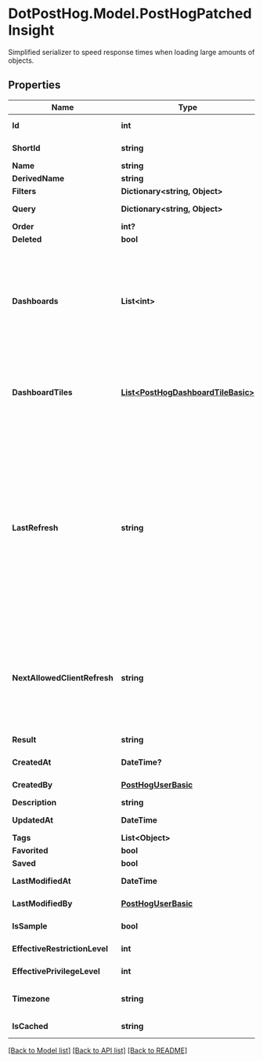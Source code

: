 # DotPostHog.Model.PostHogPatchedInsight
Simplified serializer to speed response times when loading large amounts of objects.

## Properties

Name | Type | Description | Notes
------------ | ------------- | ------------- | -------------
**Id** | **int** |  | [optional] [readonly] 
**ShortId** | **string** |  | [optional] [readonly] 
**Name** | **string** |  | [optional] 
**DerivedName** | **string** |  | [optional] 
**Filters** | **Dictionary&lt;string, Object&gt;** |  | [optional] 
**Query** | **Dictionary&lt;string, Object&gt;** | Query node JSON string | [optional] 
**Order** | **int?** |  | [optional] 
**Deleted** | **bool** |  | [optional] 
**Dashboards** | **List&lt;int&gt;** |          DEPRECATED. Will be removed in a future release. Use dashboard_tiles instead.         A dashboard ID for each of the dashboards that this insight is displayed on.          | [optional] 
**DashboardTiles** | [**List&lt;PostHogDashboardTileBasic&gt;**](PostHogDashboardTileBasic.md) |      A dashboard tile ID and dashboard_id for each of the dashboards that this insight is displayed on.      | [optional] [readonly] 
**LastRefresh** | **string** |      The datetime this insight&#39;s results were generated.     If added to one or more dashboards the insight can be refreshed separately on each.     Returns the appropriate last_refresh datetime for the context the insight is viewed in     (see from_dashboard query parameter).      | [optional] [readonly] 
**NextAllowedClientRefresh** | **string** |      The earliest possible datetime at which we&#39;ll allow the cached results for this insight to be refreshed     by querying the database.      | [optional] [readonly] 
**Result** | **string** |  | [optional] [readonly] 
**CreatedAt** | **DateTime?** |  | [optional] [readonly] 
**CreatedBy** | [**PostHogUserBasic**](PostHogUserBasic.md) |  | [optional] [readonly] 
**Description** | **string** |  | [optional] 
**UpdatedAt** | **DateTime** |  | [optional] [readonly] 
**Tags** | **List&lt;Object&gt;** |  | [optional] 
**Favorited** | **bool** |  | [optional] 
**Saved** | **bool** |  | [optional] 
**LastModifiedAt** | **DateTime** |  | [optional] [readonly] 
**LastModifiedBy** | [**PostHogUserBasic**](PostHogUserBasic.md) |  | [optional] [readonly] 
**IsSample** | **bool** |  | [optional] [readonly] 
**EffectiveRestrictionLevel** | **int** |  | [optional] [readonly] 
**EffectivePrivilegeLevel** | **int** |  | [optional] [readonly] 
**Timezone** | **string** | The timezone this chart is displayed in. | [optional] [readonly] 
**IsCached** | **string** |  | [optional] [readonly] 

[[Back to Model list]](../README.md#documentation-for-models) [[Back to API list]](../README.md#documentation-for-api-endpoints) [[Back to README]](../README.md)

